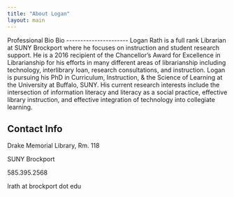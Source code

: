 ```yaml
---
title: "About Logan"
layout: main
---
```

<div class="container" markdown="1">
Professional Bio Bio
----------------------
Logan Rath is a full rank Librarian at SUNY Brockport where he focuses on instruction and student research support. He is a 2016 recipient of the Chancellor’s Award for Excellence in Librarianship for his efforts in many different areas of librarianship including technology, interlibrary loan, research consultations, and instruction. Logan is pursuing his PhD in Curriculum, Instruction, & the Science of Learning at the University at Buffalo, SUNY. His current research interests include the intersection of information literacy and literacy as a social practice, effective library instruction, and effective integration of technology into collegiate learning.

Contact Info
-----------
<i class="fa-solid fa-location-dot mr-2"></i>Drake Memorial Library, Rm. 118

<i class="fa-solid fa-building-columns mr-2"></i>SUNY Brockport

<i class="fa-solid fa-phone mr-2"></i>585.395.2568

<i class="fa-solid fa-envelope mr-2"></i>lrath at brockport dot edu


</div>
